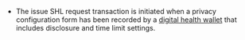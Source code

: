 - The issue SHL request transaction is initiated when a privacy configuration form has been recorded by a <a href="system-actors.html#ochw">digital health wallet</a> that includes disclosure and time limit settings.